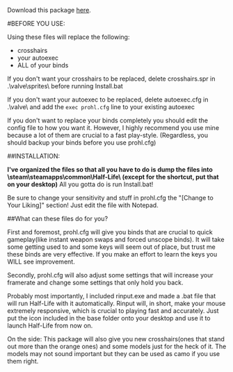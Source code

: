Download this package [here](https://www.dropbox.com/sh/wxe7gcxc60ja4ug/AAAT-MJrZc2cK_6Z50wc1uCma?dl=0).

#BEFORE YOU USE:

Using these files will replace the following:
- crosshairs
- your autoexec
- ALL of your binds

If you don't want your crosshairs to be replaced, delete crosshairs.spr in .\valve\sprites\ before running Install.bat

If you don't want your autoexec to be replaced, delete autoexec.cfg in .\valve\ and add the ```exec prohl.cfg``` line to your existing autoexec

If you don't want to replace your binds completely you should edit the config file to how you want it. However, I highly recommend you use mine because a lot of them are crucial to a fast play-style. (Regardless, you should backup your binds before you use prohl.cfg)

##INSTALLATION:

 __I've organized the files so that all you have to do is dump the files into \steam\steamapps\common\Half-Life\ (except for the shortcut, put that on your desktop)__ All you gotta do is run Install.bat!

Be sure to change your sensitivity and stuff in prohl.cfg the "[Change to Your Liking]" section! Just edit the file with Notepad.

##What can these files do for you?

First and foremost, prohl.cfg will give you binds that are crucial to quick gameplay(like instant weapon swaps and forced unscope binds). It will take some getting used to and some keys will seem out of place, but trust me these binds are very effective. If you make an effort to learn the keys you WILL see improvement.

Secondly, prohl.cfg will also adjust some settings that will increase your framerate and change some settings that only hold you back. 

Probably most importantly, I included rinput.exe and made a .bat file that will run Half-Life with it automatically. Rinput will, in short, make your mouse extremely responsive, which is crucial to playing fast and accurately. Just put the icon included in the base folder onto your desktop and use it to launch Half-Life from now on.

On the side: This package will also give you new crosshairs(ones that stand out more than the orange ones) and some models just for the heck of it. The models may not sound important but they can be used as camo if you use them right.